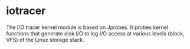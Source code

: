 # iotracer
The I/O tracer kernel module is based on Jprobes. It probes kernel functions that generate disk I/O to log I/O access at various levels (block, VFS) of the Linux storage stack. 
